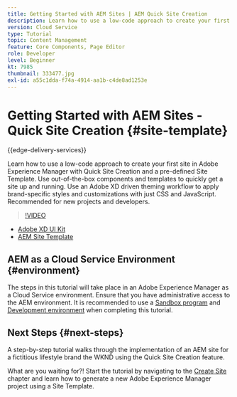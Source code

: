 ```yaml
---
title: Getting Started with AEM Sites | AEM Quick Site Creation
description: Learn how to use a low-code approach to create your first site in Adobe Experience Manager with Quick Site Creation and a pre-defined Site Template. Use out-of-the-box components and templates to quickly get a site up and running. Use an Adobe XD driven theming workflow to apply brand-specific styles and customizations with just CSS and JavaScript. Recommendeded for new projects and developers.
version: Cloud Service
type: Tutorial
topic: Content Management
feature: Core Components, Page Editor
role: Developer
level: Beginner
kt: 7985
thumbnail: 333477.jpg
exl-id: a55c1dda-f74a-4914-aa1b-c4de8ad1253e
---
```

# Getting Started with AEM Sites - Quick Site Creation {#site-template}

{{edge-delivery-services}}

Learn how to use a low-code approach to create your first site in Adobe Experience Manager with Quick Site Creation and a pre-defined Site Template. Use out-of-the-box components and templates to quickly get a site up and running. Use an Adobe XD driven theming workflow to apply brand-specific styles and customizations with just CSS and JavaScript. Recommended for new projects and developers.

>[!VIDEO](https://video.tv.adobe.com/v/333477?quality=12&learn=on)

* [Adobe XD UI Kit](https://github.com/adobe/aem-site-template-basic/blob/main/files/wireframe.xd)
* [AEM Site Template](https://github.com/adobe/aem-site-template-basic)

## AEM as a Cloud Service Environment {#environment}

The steps in this tutorial will take place in an Adobe Experience Manager as a Cloud Service environment. Ensure that you have administrative access to the AEM environment. It is recommended to use a [Sandbox program](https://experienceleague.adobe.com/docs/experience-manager-cloud-service/onboarding/getting-access/sandbox-programs/introduction-sandbox-programs.html) and [Development environment](https://experienceleague.adobe.com/docs/experience-manager-cloud-service/implementing/using-cloud-manager/manage-environments.html) when completing this tutorial.

## Next Steps {#next-steps}

A step-by-step tutorial walks through the implementation of an AEM site for a fictitious lifestyle brand the WKND using the Quick Site Creation feature.

What are you waiting for?! Start the tutorial by navigating to the [Create Site](create-site.md) chapter and learn how to generate a new Adobe Experience Manager project using a Site Template.
